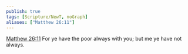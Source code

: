 ```yaml
---
publish: true
tags: [Scripture/NewT, noGraph]
aliases: ["Matthew 26:11"]
---
```

[Matthew 26:11](https://churchofjesuschrist.org/study/scriptures/nt/matt/26?lang=eng&id=p11#p11) For ye have the poor always with you; but me ye have not always.

